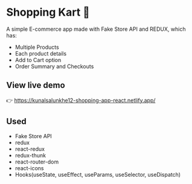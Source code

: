 # Shopping Kart 🛒

A simple E-commerce app made with Fake Store API and REDUX, which has:
  - Multiple Products
  - Each product details
  - Add to Cart option
  - Order Summary and Checkouts


## View live demo

👉 https://kunalsalunkhe12-shopping-app-react.netlify.app/


## Used
  - Fake Store API
  - redux
  - react-redux
  - redux-thunk
  - react-router-dom
  - react-icons
  - Hooks(useState, useEffect, useParams, useSelector, useDispatch)

